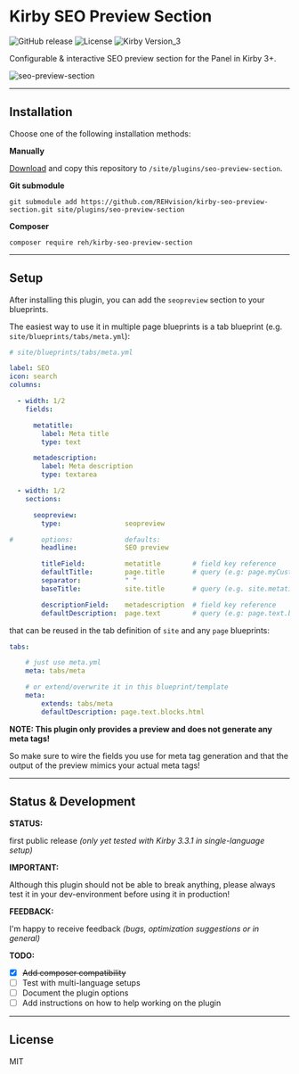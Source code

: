 # Kirby SEO Preview Section

![GitHub release](https://img.shields.io/github/v/release/REHvision/kirby-seo-preview-section?include_prereleases&sort=semver) ![License](https://img.shields.io/github/license/mashape/apistatus.svg) ![Kirby Version_3](https://img.shields.io/badge/Kirby-v3-black.svg)

Configurable & interactive SEO preview section for the Panel in Kirby 3+.

![seo-preview-section](https://user-images.githubusercontent.com/2584674/70377486-386e9400-1915-11ea-8542-69ef67e28412.gif)

--------------------------------------------------------------------------------

## Installation

Choose one of the following installation methods:

**Manually**

[Download](https://github.com/REHvision/kirby-seo-preview-section/archive/master.zip) and copy this repository to `/site/plugins/seo-preview-section`.

**Git submodule**

```shell
git submodule add https://github.com/REHvision/kirby-seo-preview-section.git site/plugins/seo-preview-section
```

**Composer**

```shell
composer require reh/kirby-seo-preview-section
```

--------------------------------------------------------------------------------

## Setup

After installing this plugin, you can add the `seopreview` section to your blueprints.

The easiest way to use it in multiple page blueprints is a tab blueprint (e.g. `site/blueprints/tabs/meta.yml`):

```yml
# site/blueprints/tabs/meta.yml

label: SEO
icon: search
columns:

  - width: 1/2
    fields:

      metatitle:
        label: Meta title
        type: text

      metadescription:
        label: Meta description
        type: textarea

  - width: 1/2
    sections:

      seopreview:
        type:                seopreview

#       options:             defaults:
        headline:            SEO preview

        titleField:          metatitle        # field key reference
        defaultTitle:        page.title       # query (e.g: page.myCustomSeoTitle)
        separator:           " "
        baseTitle:           site.title       # query (e.g. site.metatitle)

        descriptionField:    metadescription  # field key reference
        defaultDescription:  page.text        # query (e.g: page.text.blocks.html when using the editor)
```

that can be reused in the tab definition of `site` and any `page` blueprints:

```yml
tabs:

    # just use meta.yml
    meta: tabs/meta

    # or extend/overwrite it in this blueprint/template
    meta:
        extends: tabs/meta
        defaultDescription: page.text.blocks.html
```

**NOTE: This plugin only provides a preview and does not generate any meta tags!**

So make sure to wire the fields you use for meta tag generation and that the output of the preview mimics your actual meta tags!

--------------------------------------------------------------------------------

## Status & Development

**STATUS:**

first public release _(only yet tested with Kirby 3.3.1 in single-language setup)_

**IMPORTANT:**

Although this plugin should not be able to break anything, please always test it in your dev-environment before using it in production!

**FEEDBACK:**

I'm happy to receive feedback _(bugs, optimization suggestions or in general)_

**TODO:**

- [x] ~~Add composer compatibility~~
- [ ] Test with multi-language setups
- [ ] Document the plugin options
- [ ] Add instructions on how to help working on the plugin

--------------------------------------------------------------------------------

## License

MIT
